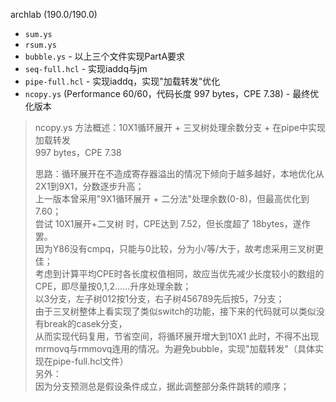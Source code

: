 archlab (190.0/190.0)

* `sum.ys`
* `rsum.ys`
* `bubble.ys` - 以上三个文件实现PartA要求
* `seq-full.hcl` - 实现iaddq与jm
* `pipe-full.hcl` - 实现iaddq，实现"加载转发"优化
* `ncopy.ys` (Performance 60/60，代码长度 997 bytes，CPE 7.38) - 最终优化版本

> ncopy.ys 方法概述：10X1循环展开 + 三叉树处理余数分支 + 在pipe中实现加载转发  
> 997 bytes，CPE 7.38  
> 
> 思路：循环展开在不造成寄存器溢出的情况下倾向于越多越好，本地优化从2X1到9X1，分数逐步升高；    
> 上一版本曾采用"9X1循环展开 + 二分法"处理余数(0-8)，但最高优化到 7.60；   
> 尝试 10X1展开+二叉树 时，CPE达到 7.52，但长度超了 18bytes，遂作罢。  
> 因为Y86没有cmpq，只能与0比较，分为小/等/大于，故考虑采用三叉树更佳；   
> 考虑到计算平均CPE时各长度权值相同，故应当优先减少长度较小的数组的CPE，即尽量按0,1,2……升序处理余数；   
> 以3分支，左子树012按1分支，右子树456789先后按5，7分支；    
> 由于三叉树整体上看实现了类似switch的功能，接下来的代码就可以类似没有break的casek分支，   
> 从而实现代码复用，节省空间，将循环展开增大到10X1
> 此时，不得不出现mrmovq与rmmovq连用的情况。为避免bubble，实现"加载转发"（具体实现在pipe-full.hcl文件）  
> 另外：  
> 因为分支预测总是假设条件成立，据此调整部分条件跳转的顺序；  
